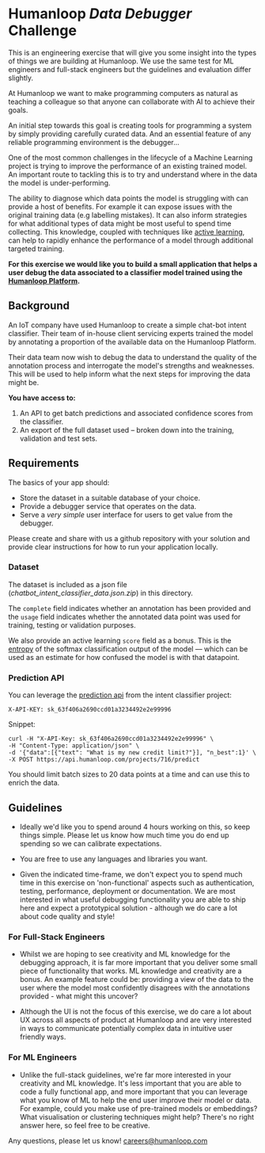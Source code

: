 
# Humanloop _Data Debugger_ Challenge 

This is an engineering exercise that will give you some insight into the
types of things we are building at Humanloop. We use the same test for ML engineers
and full-stack engineers but the guidelines and evaluation differ slightly.
 
At Humanloop we want to make programming computers as natural as teaching a colleague
 so that anyone can collaborate with AI to achieve their goals.
 
An initial step towards this goal is creating tools for
programming a system by simply providing carefully curated data. And an essential
feature of any reliable programming environment is the debugger...
   
One of the most common challenges in the lifecycle of a Machine Learning
project is trying to improve the performance of an existing trained model. An
 important route to tackling this is to try and understand
where in the data the model is under-performing. 
      
The ability to diagnose which data points the model is struggling with can provide a
 host of benefits. For example it can expose issues with the original training data (e.g
  labelling mistakes). It can also inform strategies for what additional types of
   data might be most useful to spend time collecting. This knowledge, coupled with
    techniques like [active learning](https://humanloop.com/blog/why-you-should-be-using-active-learning/),
can help to rapidly enhance the performance of a model through additional targeted
 training.
 
**For this exercise we would like you to build a small application that
 helps a user debug the data associated to a classifier model trained using the
  [Humanloop Platform](https://humanloop.com/signup).**
  
## Background

An IoT company have used Humanloop to create a simple chat-bot
intent classifier. Their team of in-house client servicing experts trained the
 model by annotating a proportion of the available data on the Humanloop Platform.
 
Their data team now wish to debug the data to understand the
quality of the annotation process and interrogate the model's
strengths and weaknesses. This will be used to help inform what the next steps for improving
the data might be.

**You have access to:**

1. An API to get batch predictions and associated confidence scores
 from the classifier.
2. An export of the full dataset used – broken down into the training, validation and test sets.
 
## Requirements

The basics of your app should:

- Store the dataset in a suitable database of your choice.
- Provide a debugger service that operates on the data.
- Serve a _very simple_ user interface for users to get value from the
 debugger. 
 
Please create and share with us a github repository with your solution and provide clear
 instructions for how to run your application locally.

  
### Dataset 
The dataset is included as a json file (_chatbot_intent_classifier_data.json.zip_) in this directory.

The `complete` field indicates whether an annotation has been
provided and the `usage` field indicates whether the annotated data point was
used for training, testing or validation purposes. 
  
We also provide an active learning `score` field as a bonus. This is the [entropy](https://en.wikipedia.org/wiki/Entropy_(information_theory)) of the softmax classification output of the model –– which can be used as an estimate for how confused the model is with that datapoint.

### Prediction API 

You can leverage the [prediction api](https://humanloop.com/docs#operation/create_prediction_projects__id__predict_post) 
from the intent classifier project: 

    X-API-KEY: sk_63f406a2690ccd01a3234492e2e99996

Snippet:
    
    curl -H "X-API-Key: sk_63f406a2690ccd01a3234492e2e99996" \
    -H "Content-Type: application/json" \
    -d '{"data":[{"text": "What is my new credit limit?"}], "n_best":1}' \
    -X POST https://api.humanloop.com/projects/716/predict

You should limit batch sizes to 20 data points at a time and can use this to enrich
 the data.
 
## Guidelines
- Ideally we'd like you to spend around 4 hours working on this, so keep things simple.
 Please let us know how much time you do end up spending so we can calibrate
  expectations. 
 
- You are free to use any languages and libraries you want. 
 
- Given the indicated time-frame, we don't expect you to spend much time in this
  exercise on 'non-functional' aspects such as authentication, testing, performance, deployment or documentation. We are most interested in what useful debugging functionality you are able to ship here and expect a prototypical solution - although we do care a lot about code quality and style!

### For Full-Stack Engineers 

- Whilst we are hoping to see creativity and ML knowledge for the debugging
 approach, it is far more important that you deliver some small piece of functionality that
 works. ML knowledge and creativity are a bonus. An example feature could be: providing a view of the data to the user where the model most
  confidently disagrees with the annotations provided - what might this uncover? 

- Although the UI is not the focus of this exercise, we do care a lot
 about UX across all aspects of product at Humanloop and are very interested in ways
  to communicate potentially complex data in intuitive user friendly ways.

### For ML Engineers
    
- Unlike the full-stack guidelines, we're far more interested in your creativity
and ML knowledge. It's less important that you are able to code a fully functional app, and more important
that you can leverage what you know of ML to help the end user improve their model or data. 
For example, could you make use of pre-trained models or embeddings? What visualisation or clustering techniques
might help? There's no right answer here, so feel free to be creative.
  
  
Any questions, please let us know! careers@humanloop.com
